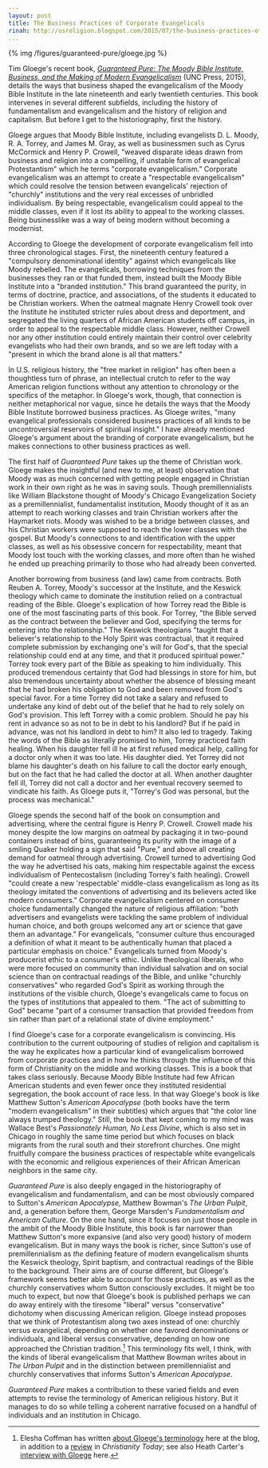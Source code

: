```yaml
---
layout: post
title: The Business Practices of Corporate Evangelicals
rinah: http://usreligion.blogspot.com/2015/07/the-business-practices-of-corporate.html
...
```


<div class="rightfig">
{% img /figures/guaranteed-pure/gloege.jpg %}
</div>

Tim Gloege's recent book, *[Guaranteed Pure: The Moody Bible Institute, Business, and the Making of Modern Evangelicalism](http://www.amazon.com/gp/product/1469621010/ref=as_li_tl?ie=UTF8&camp=1789&creative=390957&creativeASIN=1469621010&linkCode=as2&tag=thebacgla-20&linkId=BSBPMAFO2SLHW7TM)* (UNC Press, 2015), details the ways that business shaped the evangelicalism of the Moody Bible Institute in the late nineteenth and early twentieth centuries. This book intervenes in several different subfields, including the history of fundamentalism and evangelicalism and the history of religion and capitalism. But before I get to the historiography, first the history.

Gloege argues that Moody Bible Institute, including evangelists D. L. Moody, R. A. Torrey, and James M. Gray, as well as businessmen such as Cyrus McCormick and Henry P. Crowell, "weaved disparate ideas drawn from business and religion into a compelling, if unstable form of evangelical Protestantism" which he terms "corporate evangelicalism." Corporate evangelicalism was an attempt to create a "respectable evangelicalism" which could resolve the tension between evangelicals' rejection of "churchly" institutions and the very real excesses of unbridled individualism. By being respectable, evangelicalism could appeal to the middle classes, even if it lost its ability to appeal to the working classes. Being businesslike was a way of being modern without becoming a modernist.

According to Gloege the development of corporate evangelicalism fell into three chronological stages. First, the nineteenth century featured a "compulsory denominational identity" against which evangelicals like Moody rebelled. The evangelicals, borrowing techniques from the businesses they ran or that funded them, instead built the Moody Bible Institute into a "branded institution." This brand guaranteed the purity, in terms of doctrine, practice, and associations, of the students it educated to be Christian workers. When the oatmeal magnate Henry Crowell took over the Institute he instituted stricter rules about dress and deportment, and segregated the living quarters of African American students off campus, in order to appeal to the respectable middle class. However, neither Crowell nor any other institution could entirely maintain their control over celebrity evangelists who had their own brands, and so we are left today with a "present in which the brand alone is all that matters."

In U.S. religious history, the "free market in religion" has often been a thoughtless turn of phrase, an intellectual crutch to refer to the way American religion functions without any attention to chronology or the specifics of the metaphor. In Gloege's work, though, that connection is neither metaphorical nor vague, since he details the ways that the Moody Bible Institute borrowed business practices. As Gloege writes, "many evangelical professionals considered business practices of all kinds to be uncontroversial reservoirs of spiritual insight." I have already mentioned Gloege's argument about the branding of corporate evangelicalism, but he makes connections to other business practices as well.

The first half of *Guaranteed Pure* takes up the theme of Christian work. Gloege makes the insightful (and new to me, at least) observation that Moody was as much concerned with getting people engaged in Christian work in their own right as he was in saving souls. Though premillennialists like William Blackstone thought of Moody's Chicago Evangelization Society as a premillennialist, fundamentalist institution, Moody thought of it as an attempt to reach working classes and train Christian workers after the Haymarket riots. Moody was wished to be a bridge between classes, and his Christian workers were supposed to reach the lower classes with the gospel. But Moody's connections to and identification with the upper classes, as well as his obsessive concern for respectability, meant that Moody lost touch with the working classes, and more often than he wished he ended up preaching primarily to those who had already been converted.

Another borrowing from business (and law) came from contracts. Both Reuben A. Torrey, Moody's successor at the Institute, and the Keswick theology which came to dominate the institution relied on a contractual reading of the Bible. Gloege's explication of how Torrey read the Bible is one of the most fascinating parts of this book. For Torrey, "the Bible served as the contract between the believer and God, specifying the terms for entering into the relationship." The Keswick theologians "taught that a believer's relationship to the Holy Spirit was contractual, that it required complete submission by exchanging one's will for God's, that the special relationship could end at any time, and that it produced spiritual power." Torrey took every part of the Bible as speaking to him individually. This produced tremendous certainty that God had blessings in store for him, but also tremendous uncertainty about whether the absence of blessing meant that he had broken his obligation to God and been removed from God's special favor. For a time Torrey did not take a salary and refused to undertake any kind of debt out of the belief that he had to rely solely on God's provision. This left Torrey with a comic problem. Should he pay his rent in advance so as not to be in debt to his landlord? But if he paid in advance, was not his landlord in debt to him? It also led to tragedy. Taking the words of the Bible as literally promised to him, Torrey practiced faith healing. When his daughter fell ill he at first refused medical help, calling for a doctor only when it was too late. His daughter died. Yet Torrey did not blame his daughter's death on his failure to call the doctor early enough, but on the fact that he had called the doctor at all. When another daughter fell ill, Torrey did not call a doctor and her eventual recovery seemed to vindicate his faith. As Gloege puts it, "Torrey's God was personal, but the process was mechanical."

Gloege spends the second half of the book on consumption and advertising, where the central figure is Henry P. Crowell. Crowell made his money despite the low margins on oatmeal by packaging it in two-pound containers instead of bins, guaranteeing its purity with the image of a smiling Quaker holding a sign that said "Pure," and above all creating demand for oatmeal through advertising. Crowell turned to advertising God the way he advertised his oats, making him respectable against the excess individualism of Pentecostalism (including Torrey's faith healing). Crowell "could create a new 'respectable' middle-class evangelicalism as long as its theology imitated the conventions of advertising and its believers acted like modern consumers." Corporate evangelicalism centered on consumer choice fundamentally changed the nature of religious affiliation: "both advertisers and evangelists were tackling the same problem of individual human choice, and both groups welcomed any art or science that gave them an advantage." For evangelicals, "consumer culture thus encouraged a definition of what it meant to be authentically human that placed a particular emphasis on choice." Evangelicals turned from Moody's producerist ethic to a consumer's ethic. Unlike theological liberals, who were more focused on community than individual salvation and on social science than on contractual readings of the Bible, and unlike "churchly conservatives" who regarded God's Spirit as working through the institutions of the visible church, Gloege's evangelicals came to focus on the types of institutions that appealed to them. "The act of submitting to God" became "part of a consumer transaction that provided freedom from sin rather than part of a relational state of divine employment."

I find Gloege's case for a corporate evangelicalism is convincing. His contribution to the current outpouring of studies of religion and capitalism is the way he explicates how a particular kind of evangelicalism borrowed from corporate practices and in how he thinks through the influence of this form of Christianity on the middle and working classes. This is a book that takes class seriously. Because Moody Bible Institute had few African American students and even fewer once they instituted residential segregation, the book account of race less. In that way Gloege's book is like Matthew Sutton's *American Apocalypse* (both books have the term "modern evangelicalism" in their subtitles) which argues that "the color line always trumped theology." Still, the book that kept coming to my mind was Wallace Best's *Passionately Human, No Less Divine*, which is also set in Chicago in roughly the same time period but which focuses on black migrants from the rural south and their storefront churches. One might fruitfully compare the business practices of respectable white evangelicals with the economic and religious experiences of their African American neighbors in the same city.

*Guaranteed Pure* is also deeply engaged in the historiography of evangelicalism and fundamentalism, and can be most obviously compared to Sutton's *American Apocalypse*, Matthew Bowman's *The Urban Pulpit*, and, a generation before them, George Marsden's *Fundamentalism and American Culture*. On the one hand, since it focuses on just those people in the ambit of the Moody Bible Institute, this book is far narrower than Matthew Sutton's more expansive (and also very good) history of modern evangelicalism. But in many ways the book is richer, since Sutton's use of premillennialism as *the* defining feature of modern evangelicalism shunts the Keswick theology, Spirit baptism, and contractual readings of the Bible to the background. Their aims are of course different, but Gloege's framework seems better able to account for those practices, as well as the churchly conservatives whom Sutton consciously excludes. It might be too much to expect, but now that Gloege's book is published perhaps we can do away entirely with the tiresome "liberal" versus "conservative" dichotomy when discussing American religion. Gloege instead proposes that we think of Protestantism along two axes instead of one: churchly versus evangelical, depending on whether one favored denominations or individuals, and liberal versus conservative, depending on how one approached the Christian tradition.[^1] This terminology fits well, I think, with the kinds of liberal evangelicalism that Matthew Bowman writes about in *The Urban Pulpit* and in the distinction between premillennialist and churchly conservatives that informs Sutton's *American Apocalypse*.

*Guaranteed Pure* makes a contribution to these varied fields and even attempts to revise the terminology of American religious history. But it manages to do so while telling a coherent narrative focused on a handful of individuals and an institution in Chicago.

[^1]: Elesha Coffman has written [about Gloege's terminology](http://usreligion.blogspot.com/2015/06/conservative-vs-liberal-or-evangelical.html) here at the blog, in addition to a [review](http://www.christianitytoday.com/ct/2015/june-web-only/how-evangelicalism-built-its-brand-loyalty.html) in *Christianity Today*; see also Heath Carter's [interview with Gloege](http://usreligion.blogspot.com/2015/04/guaranteed-pure-conversation-with-tim.html) here.
